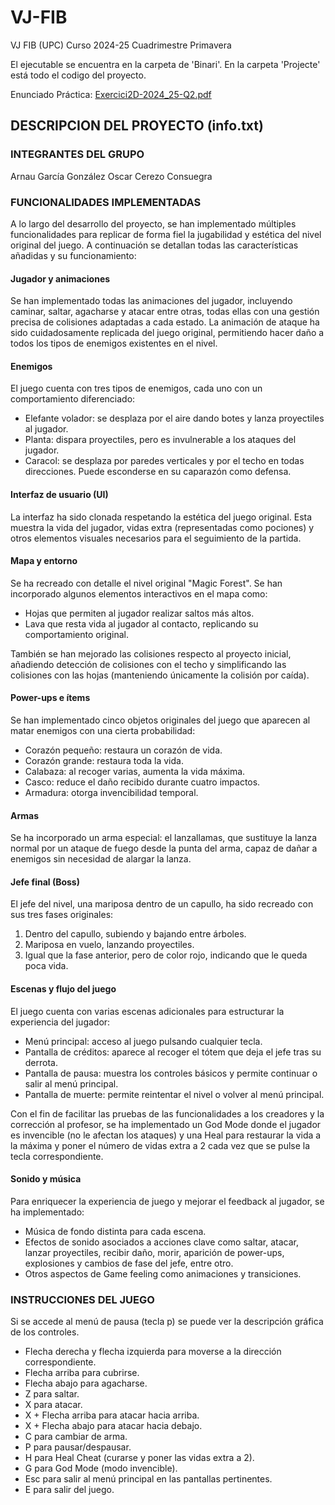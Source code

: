 # VJ-FIB
VJ FIB (UPC) Curso 2024-25 Cuadrimestre Primavera

El ejecutable se encuentra en la carpeta de 'Binari'. En la carpeta 'Projecte' está todo el codigo del proyecto. 

Enunciado Práctica:
[Exercici2D-2024_25-Q2.pdf](https://github.com/user-attachments/files/19395688/Exercici2D-2024_25-Q2.pdf)

## DESCRIPCION DEL PROYECTO (info.txt)

### INTEGRANTES DEL GRUPO

Arnau García González
Oscar Cerezo Consuegra


### FUNCIONALIDADES IMPLEMENTADAS

A lo largo del desarrollo del proyecto, se han implementado múltiples funcionalidades para replicar de forma fiel la jugabilidad y estética del nivel original del juego. A continuación se detallan todas las características añadidas y su funcionamiento:

#### Jugador y animaciones
Se han implementado todas las animaciones del jugador, incluyendo caminar, saltar, agacharse y atacar entre otras, todas ellas con una gestión precisa de colisiones adaptadas a cada estado. La animación de ataque ha sido cuidadosamente replicada del juego original, permitiendo hacer daño a todos los tipos de enemigos existentes en el nivel.

#### Enemigos
El juego cuenta con tres tipos de enemigos, cada uno con un comportamiento diferenciado:
- Elefante volador: se desplaza por el aire dando botes y lanza proyectiles al jugador.
- Planta: dispara proyectiles, pero es invulnerable a los ataques del jugador.
- Caracol: se desplaza por paredes verticales y por el techo en todas direcciones. Puede esconderse en su caparazón como defensa.

#### Interfaz de usuario (UI)
La interfaz ha sido clonada respetando la estética del juego original. Esta muestra la vida del jugador, vidas extra (representadas como pociones) y otros elementos visuales necesarios para el seguimiento de la partida.

#### Mapa y entorno
Se ha recreado con detalle el nivel original "Magic Forest". Se han incorporado algunos elementos interactivos en el mapa como:
- Hojas que permiten al jugador realizar saltos más altos.
- Lava que resta vida al jugador al contacto, replicando su comportamiento original.

También se han mejorado las colisiones respecto al proyecto inicial, añadiendo detección de colisiones con el techo y simplificando las colisiones con las hojas (manteniendo únicamente la colisión por caída).

#### Power-ups e ítems
Se han implementado cinco objetos originales del juego que aparecen al matar enemigos con una cierta probabilidad:
- Corazón pequeño: restaura un corazón de vida.
- Corazón grande: restaura toda la vida.
- Calabaza: al recoger varias, aumenta la vida máxima.
- Casco: reduce el daño recibido durante cuatro impactos.
- Armadura: otorga invencibilidad temporal.

#### Armas
Se ha incorporado un arma especial: el lanzallamas, que sustituye la lanza normal por un ataque de fuego desde la punta del arma, capaz de dañar a enemigos sin necesidad de alargar la lanza.

#### Jefe final (Boss)
El jefe del nivel, una mariposa dentro de un capullo, ha sido recreado con sus tres fases originales:
1. Dentro del capullo, subiendo y bajando entre árboles.
2. Mariposa en vuelo, lanzando proyectiles.
3. Igual que la fase anterior, pero de color rojo, indicando que le queda poca vida.

#### Escenas y flujo del juego
El juego cuenta con varias escenas adicionales para estructurar la experiencia del jugador:
- Menú principal: acceso al juego pulsando cualquier tecla.
- Pantalla de créditos: aparece al recoger el tótem que deja el jefe tras su derrota.
- Pantalla de pausa: muestra los controles básicos y permite continuar o salir al menú principal.
- Pantalla de muerte: permite reintentar el nivel o volver al menú principal.

Con el fin de facilitar las pruebas de las funcionalidades a los creadores y la corrección al profesor, se ha implementado un God Mode donde el jugador es invencible (no le afectan los ataques) y una Heal para restaurar la vida a la máxima y poner el número de vidas extra a 2 cada vez que se pulse la tecla correspondiente.

#### Sonido y música
Para enriquecer la experiencia de juego y mejorar el feedback al jugador, se ha implementado:
- Música de fondo distinta para cada escena.
- Efectos de sonido asociados a acciones clave como saltar, atacar, lanzar proyectiles, recibir daño, morir, aparición de power-ups, explosiones y cambios de fase del jefe, entre otro.
- Otros aspectos de Game feeling como animaciones y transiciones.


### INSTRUCCIONES DEL JUEGO
Si se accede al menú de pausa (tecla p) se puede ver la descripción gráfica de los controles.
- Flecha derecha y flecha izquierda para moverse a la dirección correspondiente.
- Flecha arriba para cubrirse.
- Flecha abajo para agacharse.
- Z para saltar.
- X para atacar.
- X + Flecha arriba para atacar hacia arriba.
- X + Flecha abajo para atacar hacia debajo.
- C para cambiar de arma.
- P para pausar/despausar.
- H para Heal Cheat (curarse y poner las vidas extra a 2).
- G para God Mode (modo invencible).
- Esc para salir al menú principal en las pantallas pertinentes.
- E para salir del juego.
